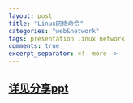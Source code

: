 ```yaml
---
layout: post
title: "Linux网络命令"
categories: "web&network"
tags: presentation linux network
comments: true
excerpt_separator: <!--more-->
---
```

<!--more-->

## [详见分享ppt](/resources/presentation/linux网络命令.pdf)